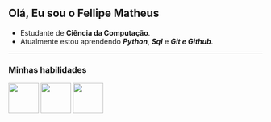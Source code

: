 ## Olá, Eu sou o Fellipe Matheus

- Estudante de **Ciência da Computação**. <br>
- Atualmente estou aprendendo ___Python___, ___Sql___ e ___Git e Github___.<br>

---

### Minhas habilidades

 <img src="https://cdn.jsdelivr.net/gh/devicons/devicon@latest/icons/python/python-original-wordmark.svg" width="60px">
  <img src="https://cdn.jsdelivr.net/gh/devicons/devicon@latest/icons/html5/html5-original-wordmark.svg" width="60px">
  <img src="https://cdn.jsdelivr.net/gh/devicons/devicon@latest/icons/css3/css3-original-wordmark.svg" width="60px">
